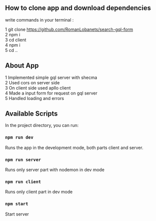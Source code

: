 ## How to clone app and download dependencies

write commands in your terminal :<br>

1 git clone https://github.com/RomanLobanets/search-gql-form <br>
2 npm i<br>
3 cd client<br>
4 npm i<br>
5 cd ..<br>

## About App

1 Implemented simple gql server with shecma <br>
2 Used cors on server side<br>
3 On client side used apllo client <br>
4 Made a input form for request on gql server<br>
5 Handled loading and errors<br>

## Available Scripts

In the project directory, you can run:

### `npm run dev`

Runs the app in the development mode, both parts client and server.<br />

### `npm run server`

Runs only server part with nodemon in dev mode

### `npm run client`

Runs only client part in dev mode

### `npm start`

Start server
